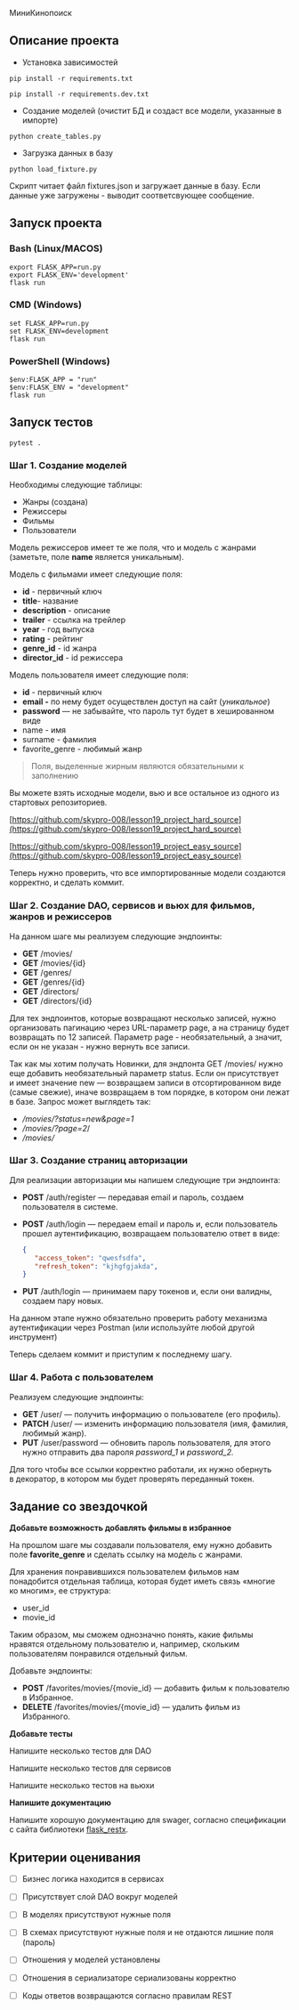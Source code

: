 МиниКинопоиск

## Описание проекта
- Установка зависимостей
```shell
pip install -r requirements.txt

pip install -r requirements.dev.txt
```

- Создание моделей (очистит БД и создаст все модели, указанные в импорте)
```shell
python create_tables.py
```

- Загрузка данных в базу
```shell
python load_fixture.py
```
Скрипт читает файл fixtures.json и загружает данные в базу. Если данные уже загружены - выводит соответсвующее сообщение. 

## Запуск проекта

### Bash (Linux/MACOS)
```shell
export FLASK_APP=run.py
export FLASK_ENV='development'
flask run
```

### CMD (Windows)
```shell
set FLASK_APP=run.py
set FLASK_ENV=development
flask run
```

### PowerShell (Windows)
```shell
$env:FLASK_APP = "run"
$env:FLASK_ENV = "development"
flask run
```

## Запуск тестов
```shell
pytest .
```

### Шаг 1. Создание моделей

Необходимы следующие таблицы:

- Жанры (создана)
- Режиссеры
- Фильмы
- Пользователи

Модель режиссеров имеет те же поля, что и модель с жанрами (заметьте, поле **name** является уникальным).

Модель с фильмами имеет следующие поля:

- **id** - первичный ключ
- **title**- название
- **description** - описание
- **trailer** - ссылка на трейлер
- **year** - год выпуска
- **rating** - рейтинг
- **genre_id** - id жанра
- **director_id**  - id режиссера

Модель пользователя имеет следующие поля:

- **id** - первичный ключ
- **email -** по нему будет осуществлен доступ на сайт (*уникальное*)
- **password** — не забывайте, что пароль тут будет в хешированном виде
- name - имя
- surname - фамилия
- favorite_genre - любимый жанр

> Поля, выделенные жирным являются обязательными к заполнению
> 

Вы можете взять исходные модели, вью и все остальное из одного из стартовых репозиториев. 

[https://github.com/skypro-008/lesson19_project_hard_source](https://github.com/skypro-008/lesson19_project_hard_source)

[https://github.com/skypro-008/lesson19_project_easy_source](https://github.com/skypro-008/lesson19_project_easy_source)

Теперь нужно проверить, что все импортированные модели создаются корректно, и сделать коммит.

### Шаг 2. Создание DAO, сервисов и вьюх для фильмов, жанров и режиссеров

На данном шаге мы реализуем следующие эндпоинты:

- **GET** /movies/
- **GET** /movies/{id}
- **GET** /genres/
- **GET** /genres/{id}
- **GET** /directors/
- **GET** /directors/{id}

Для тех эндпоинтов, которые возвращают несколько записей, нужно организовать пагинацию через URL-параметр page, а на страницу будет возвращать по 12 записей. Параметр page - необязательный, а значит, если он не указан - нужно вернуть все записи.

Так как мы хотим получать Новинки, для эндпонта GET /movies/ нужно еще добавить необязательный параметр status. Если он присутствует и имеет значение new — возвращаем записи в отсортированном виде (самые свежие), иначе возвращаем в том порядке, в котором они лежат в базе. Запрос может выглядеть так:

- */movies/?status=new&page=1*
- */movies/?page=2*/
- */movies/* 

### Шаг 3. Создание страниц авторизации

Для реализации авторизации мы напишем следующие три эндпоинта:

- **POST** /auth/register — передавая  email и пароль, создаем пользователя в системе.
- **POST** /auth/login — передаем email и пароль и, если пользователь прошел аутентификацию, возвращаем пользователю ответ в виде:
    
    ```json
    {
       "access_token": "qwesfsdfa",
       "refresh_token": "kjhgfgjakda",
    }
    ```
    

- **PUT** /auth/login — принимаем пару токенов и, если они валидны, создаем пару новых.

На данном этапе нужно обязательно проверить работу механизма аутентификации через Postman (или используйте любой другой инструмент) 

Теперь сделаем коммит и приступим к последнему шагу.

### Шаг 4. Работа с пользователем

Реализуем следующие эндпоинты:

- **GET** /user/ — получить информацию о пользователе (его профиль).
- **PATCH** /user/ — изменить информацию пользователя (имя, фамилия, любимый жанр).
- **PUT** /user/password — обновить пароль пользователя, для этого нужно отправить два пароля *password_1* и *password_2.*

Для того чтобы все  ссылки корректно работали, их нужно обернуть в декоратор, в котором мы будет проверять переданный токен. 

## Задание со звездочкой

**Добавьте возможность добавлять фильмы в избранное** 

На прошлом шаге мы создавали пользователя, ему нужно добавить поле **favorite_genre** и сделать ссылку на модель с жанрами.

Для хранения понравившихся пользователем фильмов нам понадобится отдельная таблица, которая будет иметь связь «многие ко многим», ее структура:

- user_id
- movie_id

Таким образом, мы сможем однозначно понять, какие фильмы нравятся отдельному пользователю и, например, скольким пользователям понравился отдельный фильм.

Добавьте эндпоинты:

- **POST** /favorites/movies/{movie_id} — добавить фильм к пользователю в Избранное.
- **DELETE** /favorites/movies/{movie_id} — удалить фильм из Избранного.

**Добавьте тесты**

Напишите несколько тестов для DAO

Напишите несколько тестов для сервисов

Напишите несколько тестов на вьюхи

**Напишите документацию**

Напишите хорошую документацию для swager, согласно спецификации с сайта библиотеки [flask_restx](https://flask-restx.readthedocs.io).

## Критерии оценивания

- [ ]  Бизнес логика находится в сервисах
- [ ]  Присутствует слой DAO вокруг моделей
- [ ]  В моделях присутствуют нужные поля
- [ ]  В схемах присутствуют нужные поля и не отдаются лишние поля (пароль)
- [ ]  Отношения у моделей установлены
- [ ]  Отношения в сериализаторе сериализованы корректно
- [ ]  Коды ответов возвращаются согласно правилам REST

